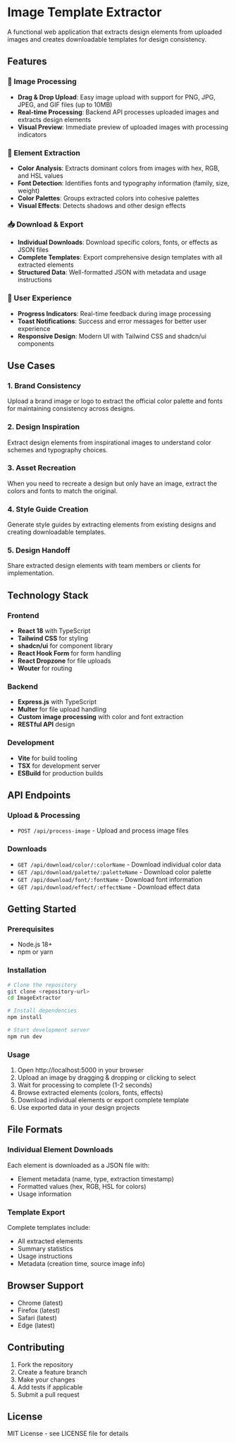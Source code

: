 # Image Template Extractor

A functional web application that extracts design elements from uploaded images and creates downloadable templates for design consistency.

## Features

### 🎨 Image Processing
- **Drag & Drop Upload**: Easy image upload with support for PNG, JPG, JPEG, and GIF files (up to 10MB)
- **Real-time Processing**: Backend API processes uploaded images and extracts design elements
- **Visual Preview**: Immediate preview of uploaded images with processing indicators

### 🎯 Element Extraction
- **Color Analysis**: Extracts dominant colors from images with hex, RGB, and HSL values
- **Font Detection**: Identifies fonts and typography information (family, size, weight)
- **Color Palettes**: Groups extracted colors into cohesive palettes
- **Visual Effects**: Detects shadows and other design effects

### 📥 Download & Export
- **Individual Downloads**: Download specific colors, fonts, or effects as JSON files
- **Complete Templates**: Export comprehensive design templates with all extracted elements
- **Structured Data**: Well-formatted JSON with metadata and usage instructions

### 🔄 User Experience
- **Progress Indicators**: Real-time feedback during image processing
- **Toast Notifications**: Success and error messages for better user experience
- **Responsive Design**: Modern UI with Tailwind CSS and shadcn/ui components

## Use Cases

### 1. **Brand Consistency**
Upload a brand image or logo to extract the official color palette and fonts for maintaining consistency across designs.

### 2. **Design Inspiration**
Extract design elements from inspirational images to understand color schemes and typography choices.

### 3. **Asset Recreation**
When you need to recreate a design but only have an image, extract the colors and fonts to match the original.

### 4. **Style Guide Creation**
Generate style guides by extracting elements from existing designs and creating downloadable templates.

### 5. **Design Handoff**
Share extracted design elements with team members or clients for implementation.

## Technology Stack

### Frontend
- **React 18** with TypeScript
- **Tailwind CSS** for styling
- **shadcn/ui** for component library
- **React Hook Form** for form handling
- **React Dropzone** for file uploads
- **Wouter** for routing

### Backend
- **Express.js** with TypeScript
- **Multer** for file upload handling
- **Custom image processing** with color and font extraction
- **RESTful API** design

### Development
- **Vite** for build tooling
- **TSX** for development server
- **ESBuild** for production builds

## API Endpoints

### Upload & Processing
- `POST /api/process-image` - Upload and process image files

### Downloads
- `GET /api/download/color/:colorName` - Download individual color data
- `GET /api/download/palette/:paletteName` - Download color palette
- `GET /api/download/font/:fontName` - Download font information
- `GET /api/download/effect/:effectName` - Download effect data

## Getting Started

### Prerequisites
- Node.js 18+
- npm or yarn

### Installation
```bash
# Clone the repository
git clone <repository-url>
cd ImageExtractor

# Install dependencies
npm install

# Start development server
npm run dev
```

### Usage
1. Open http://localhost:5000 in your browser
2. Upload an image by dragging & dropping or clicking to select
3. Wait for processing to complete (1-2 seconds)
4. Browse extracted elements (colors, fonts, effects)
5. Download individual elements or export complete template
6. Use exported data in your design projects

## File Formats

### Individual Element Downloads
Each element is downloaded as a JSON file with:
- Element metadata (name, type, extraction timestamp)
- Formatted values (hex, RGB, HSL for colors)
- Usage information

### Template Export
Complete templates include:
- All extracted elements
- Summary statistics
- Usage instructions
- Metadata (creation time, source image info)

## Browser Support
- Chrome (latest)
- Firefox (latest)
- Safari (latest)
- Edge (latest)

## Contributing
1. Fork the repository
2. Create a feature branch
3. Make your changes
4. Add tests if applicable
5. Submit a pull request

## License
MIT License - see LICENSE file for details